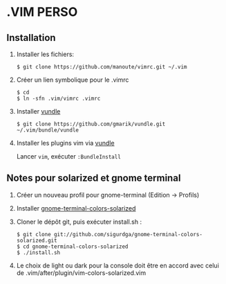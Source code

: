.VIM PERSO
==========

Installation
------------

1. Installer les fichiers:

     ```
     $ git clone https://github.com/manoute/vimrc.git ~/.vim
     ```

2. Créer un lien symbolique pour le .vimrc  

    ```
    $ cd
    $ ln -sfn .vim/vimrc .vimrc
    ```

3. Installer [vundle](https://github.com/gmarik/vundle)

    ```
    $ git clone https://github.com/gmarik/vundle.git ~/.vim/bundle/vundle
    ```

4. Installer les plugins vim via [vundle](https://github.com/gmarik/vundle)

    Lancer `vim`, exécuter `:BundleInstall` 

Notes pour solarized et gnome terminal
--------------------------------------

1. Créer un nouveau profil pour gnome-terminal (Edition -> Profils)

2. Installer [gnome-terminal-colors-solarized](https://github.com/sigurdga/gnome-terminal-colors-solarized)

3. Cloner le dépôt git, puis exécuter install.sh :

    ```
    $ git clone git://github.com/sigurdga/gnome-terminal-colors-solarized.git
    $ cd gnome-terminal-colors-solarized
    $ ./install.sh
    ```

4. Le choix de light ou dark pour la console doit être en accord avec celui de .vim/after/plugin/vim-colors-solarized.vim


